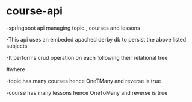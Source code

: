 # course-api
-springboot api managing topic , courses and lessons

-This api uses an embeded apached derby db to persist the above listed subjects

-It performs crud operation on each following their relational tree

 #where
 
  -topic has many courses hence OneTMany  and reverse is true
  
  -course has many lessons hence OneToMany and reverse is true
  
  
